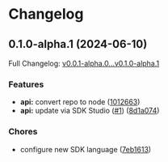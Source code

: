 # Changelog

## 0.1.0-alpha.1 (2024-06-10)

Full Changelog: [v0.0.1-alpha.0...v0.1.0-alpha.1](https://github.com/propulsion-ai/propulsionai-node/compare/v0.0.1-alpha.0...v0.1.0-alpha.1)

### Features

* **api:** convert repo to node ([1012663](https://github.com/propulsion-ai/propulsionai-node/commit/1012663dafa9c0fa0a679233d8a44b473e69dbc1))
* **api:** update via SDK Studio ([#1](https://github.com/propulsion-ai/propulsionai-node/issues/1)) ([8d1a074](https://github.com/propulsion-ai/propulsionai-node/commit/8d1a0742706ba9dd3726d98e7259fc93de858342))


### Chores

* configure new SDK language ([7eb1613](https://github.com/propulsion-ai/propulsionai-node/commit/7eb1613247cdd64fdffd473b46353176f288344d))
